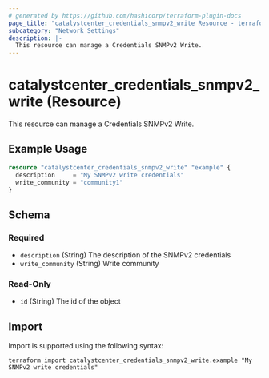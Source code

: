 ```yaml
---
# generated by https://github.com/hashicorp/terraform-plugin-docs
page_title: "catalystcenter_credentials_snmpv2_write Resource - terraform-provider-catalystcenter"
subcategory: "Network Settings"
description: |-
  This resource can manage a Credentials SNMPv2 Write.
---
```


# catalystcenter_credentials_snmpv2_write (Resource)

This resource can manage a Credentials SNMPv2 Write.

## Example Usage

```terraform
resource "catalystcenter_credentials_snmpv2_write" "example" {
  description     = "My SNMPv2 write credentials"
  write_community = "community1"
}
```

<!-- schema generated by tfplugindocs -->
## Schema

### Required

- `description` (String) The description of the SNMPv2 credentials
- `write_community` (String) Write community

### Read-Only

- `id` (String) The id of the object

## Import

Import is supported using the following syntax:

```shell
terraform import catalystcenter_credentials_snmpv2_write.example "My SNMPv2 write credentials"
```
